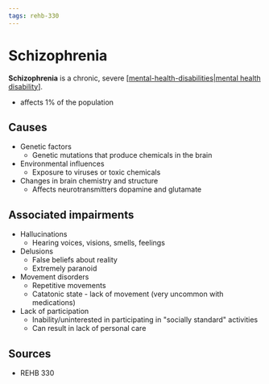 ```yaml
---
tags: rehb-330
---
```


# Schizophrenia

**Schizophrenia** is a chronic, severe [[mental-health-disabilities|mental health disability]].

- affects 1% of the population

## Causes

- Genetic factors
  - Genetic mutations that produce chemicals in the brain
- Environmental influences
  - Exposure to viruses or toxic chemicals
- Changes in brain chemistry and structure
  - Affects neurotransmitters dopamine and glutamate

## Associated impairments

- Hallucinations
  - Hearing voices, visions, smells, feelings
- Delusions
  - False beliefs about reality
  - Extremely paranoid
- Movement disorders
  - Repetitive movements
  - Catatonic state - lack of movement (very uncommon with medications)
- Lack of participation
  - Inability/uninterested in participating in "socially standard" activities
  - Can result in lack of personal care

## Sources

- REHB 330

[//begin]: # "Autogenerated link references for markdown compatibility"
[mental-health-disabilities|mental health disability]: mental-health-disabilities "Mental health disabilities"
[//end]: # "Autogenerated link references"
